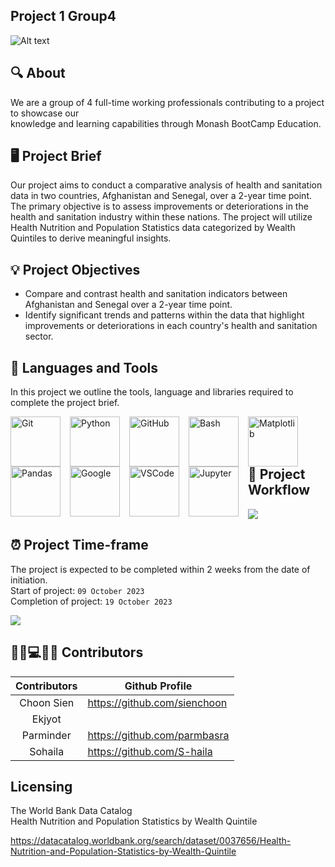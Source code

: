## Project 1 Group4

![Alt text](Project_1 _ _ _Group_4.png)

## 🔍 About

We are a group of 4 full-time working professionals contributing to a project to showcase our<br />
knowledge and learning capabilities through Monash BootCamp Education.<br />


## 🖥 Project Brief

Our project aims to conduct a comparative analysis of health and sanitation data in two countries, Afghanistan and Senegal, over a 2-year time point. The primary objective is to assess improvements or deteriorations in the health and sanitation industry within these nations. The project will utilize Health Nutrition and Population Statistics data categorized by Wealth Quintiles to derive meaningful insights.

## 💡 Project Objectives

- Compare and contrast health and sanitation indicators between Afghanistan and Senegal over a 2-year time point.
- Identify significant trends and patterns within the data that highlight improvements or deteriorations in each country's health and sanitation sector.

## 🧰 Languages and Tools

In this project we outline the tools, language and libraries required to complete the project brief.
<br />

<img align="left" alt="Git" width="80px" style="padding-right:12px;" src="https://cdn.jsdelivr.net/gh/devicons/devicon/icons/git/git-original.svg" />
<img align="left" alt="Python" width="80x" style="padding-right:12px;" src="https://cdn.jsdelivr.net/gh/devicons/devicon/icons/python/python-plain.svg" />
<img align="left" alt="GitHub" width="80px" style="padding-right:12px;" src="https://cdn.jsdelivr.net/gh/devicons/devicon/icons/github/github-original.svg" />
<img align="left" alt="Bash" width="80px" style="padding-right:12px;" src="https://cdn.jsdelivr.net/gh/devicons/devicon/icons/bash/bash-original.svg" />
<img align="left" alt="Matplotlib" width="80px" style="padding-right:12px;" src="https://seeklogo.com/images/M/matplotlib-logo-7676870AC0-seeklogo.com.png" />
<img align="left" alt="Pandas" width="80px" style="padding-right:12px;" src="https://cdn.jsdelivr.net/gh/devicons/devicon/icons/pandas/pandas-original-wordmark.svg" />
<img align="left" alt="Google" width="80px" style="padding-right:12px;" src="https://cdn.jsdelivr.net/gh/devicons/devicon/icons/google/google-original-wordmark.svg" />
<img align="left" alt="VSCode" width="80px" style="padding-right:12px;" src="https://cdn.jsdelivr.net/gh/devicons/devicon/icons/vscode/vscode-original.svg" />
<img align="left" alt="Jupyter" width="80px" style="padding-right:12px;" src="https://cdn.jsdelivr.net/gh/devicons/devicon/icons/jupyter/jupyter-original-wordmark.svg" />
<br />
<br />
<br />

## 🔄 Project Workflow 

 [![](https://mermaid.ink/img/pako:eNqNkUFPwzAMhf-KldMmbRJD4tID0mgHDISYGLd1B6t124zUqVIXmNb9d9KMw4SEIKco9vccv3dQmc1JRaow9iOr0Am8JimDP_PNytkdZQLPnRjNtIXp9LpfshaNBnIUBPpsjHUo2nIPN6MXagldVo19I8SjhN7J2Aa-dcYwCJ_E46AVV3YAF5t5UVbIuhVkuLyYzbaDwPIQ27rRhiDxs47n4NpWqA32cPsTvfoLXaGre7jbrImp9Hv8Z9zibbe30sP9OfXLpMAtT-sZ8j_jMpR6eBjNGc2-1e04VC1npmuDdY_ea-8dS7ByqyaqJlejzn0yh-CakopqSlXkrzkV2BlJVcpH34qd2PWeMxWJ62iiusZnQ4nG0mGtogJN618p12Ld0yntEPrxC-acpyk?type=png)](https://mermaid.live/edit#pako:eNqNkUFPwzAMhf-KldMmbRJD4tID0mgHDISYGLd1B6t124zUqVIXmNb9d9KMw4SEIKco9vccv3dQmc1JRaow9iOr0Am8JimDP_PNytkdZQLPnRjNtIXp9LpfshaNBnIUBPpsjHUo2nIPN6MXagldVo19I8SjhN7J2Aa-dcYwCJ_E46AVV3YAF5t5UVbIuhVkuLyYzbaDwPIQ27rRhiDxs47n4NpWqA32cPsTvfoLXaGre7jbrImp9Hv8Z9zibbe30sP9OfXLpMAtT-sZ8j_jMpR6eBjNGc2-1e04VC1npmuDdY_ea-8dS7ByqyaqJlejzn0yh-CakopqSlXkrzkV2BlJVcpH34qd2PWeMxWJ62iiusZnQ4nG0mGtogJN618p12Ld0yntEPrxC-acpyk)



## ⏰ Project Time-frame

The project is expected to be completed within 2 weeks from the date of initiation. <br />
Start of project: `09 October 2023` <br />
Completion of project: `19 October 2023`

[![](https://mermaid.ink/img/pako:eNp1UjtPAzEM_itW5gwUhBA3QkVhqKgo4y25xNea5lElzoCq_nd8LdceAxmiyPlednJQNjlUjWIK6CliG0EWE3uEz98apB5WOX2hZZidAUXOlCK8RWIyngrFzYg5I4Z18wjvllOHGRpY5FT3sERkweqRCU-ZsNfwgQVNttsreXY7IT-nsCeJNMJgbthomKPHjWGJasrub7IxsDADRouyTZLN7kbxQdtJosnd_cT4BdF1xu5AJAWI_5lE62uR0kTm4W_-QAycYEH8Wjt96egqeiJNJ7bK0m1kM1jpi9e6doHK4KW0CpiDIScPeBhEWsVb6bRVjRwd9qZ6blUbjwI1ldP6O1rVcK6oVd07mdyczCaboJre-CJVdMQpL8-f4vQ3jj8g8LJW?type=png)](https://mermaid.live/edit#pako:eNp1UjtPAzEM_itW5gwUhBA3QkVhqKgo4y25xNea5lElzoCq_nd8LdceAxmiyPlednJQNjlUjWIK6CliG0EWE3uEz98apB5WOX2hZZidAUXOlCK8RWIyngrFzYg5I4Z18wjvllOHGRpY5FT3sERkweqRCU-ZsNfwgQVNttsreXY7IT-nsCeJNMJgbthomKPHjWGJasrub7IxsDADRouyTZLN7kbxQdtJosnd_cT4BdF1xu5AJAWI_5lE62uR0kTm4W_-QAycYEH8Wjt96egqeiJNJ7bK0m1kM1jpi9e6doHK4KW0CpiDIScPeBhEWsVb6bRVjRwd9qZ6blUbjwI1ldP6O1rVcK6oVd07mdyczCaboJre-CJVdMQpL8-f4vQ3jj8g8LJW)

## 👨‍💼💻👩‍💼 Contributors 

| <center>Contributors</center>    | <center>Github Profile</center>                         |
| ----------------| -------------------------------------- |
| <center>Choon Sien</center>      | https://github.com/sienchoon           |    
| <center>Ekjyot</center> |                                        |
| <center>Parminder</center>| https://github.com/parmbasra           |
| <center>Sohaila</center>| https://github.com/S-haila             |



## Licensing
The World Bank Data Catalog <br>
Health Nutrition and Population Statistics by Wealth Quintile

https://datacatalog.worldbank.org/search/dataset/0037656/Health-Nutrition-and-Population-Statistics-by-Wealth-Quintile



